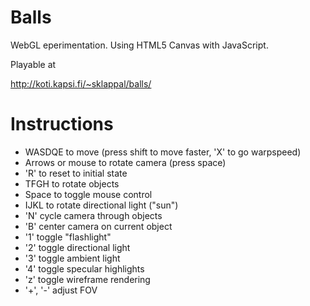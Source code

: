 Balls
===========

WebGL eperimentation. Using HTML5 Canvas with JavaScript. 

Playable at

http://koti.kapsi.fi/~sklappal/balls/

Instructions
============

- WASDQE to move (press shift to move faster, 'X' to go warpspeed)
- Arrows or mouse to rotate camera (press space)
- 'R' to reset to initial state
- TFGH to rotate objects
- Space to toggle mouse control
- IJKL to rotate directional light ("sun")
- 'N' cycle camera through objects
- 'B' center camera on current object 
- '1' toggle "flashlight"
- '2' toggle directional light
- '3' toggle ambient light
- '4' toggle specular highlights
- 'z' toggle wireframe rendering
- '+', '-' adjust FOV